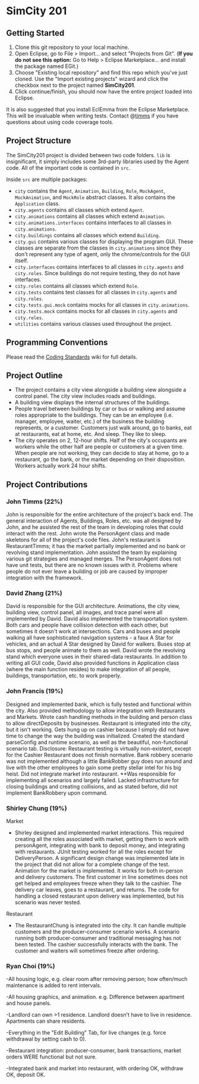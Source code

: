 SimCity 201
===========

## Getting Started

1. Clone this git repository to your local machine.
2. Open Eclipse, go to File > Import... and select "Projects from Git". (**If you do not see this option:** Go to Help > Eclipse Marketplace... and install the package named EGit.) 
3. Choose "Existing local repository" and find this repo which you've just cloned. Use the "Import existing projects" wizard and click the checkbox next to the project named **SimCity201**.
4. Click continue/finish, you should now have the entire project loaded into Eclipse.

It is also suggested that you install EclEmma from the Eclipse Marketplace. This will be invaluable when writing tests. Contact @[timms](https://github.com/timms) if you have questions about using code coverage tools.

## Project Structure 

The SimCity201 project is divided between two code folders. `lib` is insignificant, it simply includes some 3rd-party libraries used by the Agent code. All of the important code is contained in `src`.

Inside `src` are multiple packages:

* `city` contains the `Agent`, `Animation`, `Building`, `Role`, `MockAgent`, `MockAnimation`, and `MockRole` abstract classes. It also contains the `Application` class.
* `city.agents` contains all classes which extend `Agent`.
* `city.animations` contains all classes which extend `Animation`.
* `city.animations.interfaces` contains interfaces to all classes in `city.animations`.
* `city.buildings` contains all classes which extend `Building`.
* `city.gui` contains various classes for displaying the program GUI. These classes are separate from the classes in `city.animations` since they don't represent any type of agent, only the chrome/controls for the GUI itself.
* `city.interfaces` contains interfaces to all classes in `city.agents` and `city.roles`. Since buildings do not require testing, they do not have interfaces.
* `city.roles` contains all classes which extend `Role`.
* `city.tests` contains test classes for all classes in `city.agents` and `city.roles`.
* `city.tests.gui.mock` contains mocks for all classes in `city.animations`.
* `city.tests.mock` contains mocks for all classes in `city.agents` and `city.roles`.
* `utilities` contains various classes used throughout the project.

## Programming Conventions

Please read the [Coding Standards](https://github.com/usc-csci201-fall2013/team17/wiki/Coding-Standards) wiki for full details.

## Project Outline
 - The project contains a city view alongside a building view alongside a control panel. The city view includes roads and buildings.
 - A building view displays the internal structures of the buildings. 
 - People travel between buildings by car or bus or walking and assume roles appropriate to the buildings. They can be an employee (i.e. manager, employee, waiter, etc.) of the business the building represents, or a customer. Customers just walk around, go to banks, eat at restaurants, eat at home, etc. And sleep. They like to sleep.
 - The city operates on 2, 12-hour shifts. Half of the city's occupants are workers while the other half are people or customers at a given time. When people are not working, they can decide to stay at home, go to a restaurant, go the bank, or the market depending on their disposition. Workers actually work 24 hour shifts.
 
## Project Contributions
### John Timms (22%)

John is responsible for the entire architecture of the project's back end. The general interaction of Agents, Buildings, Roles, etc. was all designed by John, and he assisted the rest of the team in developing roles that could interact with the rest. John wrote the PersonAgent class and made skeletons for all of the project's code files. John's restaurant is RestaurantTimms; it has the market partially implemented and no bank or revolving stand implementation. John assisted the team by explaining various git strategies and managed merges. The PersonAgent does not have unit tests, but there are no known issues with it. Problems where people do not ever leave a building or job are caused by improper integration with the framework.
 
### David Zhang (21%)

David is responsible for the GUI architecture. Animations, the city view, building view, control panel, all images, and trace panel were all implemented by David. David also implemented the transportation system. Both cars and people have collision detection with each other, but sometimes it doesn't work at intersections. Cars and buses and people walking all have sophisticated navigation systems - a faux A Star for vehicles, and an actual A Star designed by David for walkers. Buses stop at bus stops, and people animate to them as well. David wrote the revolving stand which everyone uses in their shared-data restaurants. In addition to writing all GUI code, David also provided functions in Application class (where the main function resides) to make integration of all people, buildings, transportation, etc. to work properly.

### John Francis (19%)

Designed and implemented bank, which is fully tested and functional within the city. Also provided methodology to allow integration with Restaurants and Markets. Wrote cash handling methods in the building and person class to allow directDeposits by businesses. Restaurant is integrated into the city, but it isn't working. Gets hung up on cashier because I simply did not have time to change the way the building was initialized. Created the standard parseConfig and runtime scenario, as well as the beautiful, non-functional scenario tab. Disclosure: Restaurant testing is virtually non-existent, except for the Cashier Restaurant does not finish normative. Bank robbery scenario was not implemented although a little BankRobber guy does run around and live with the other employees to gain some pretty stellar intel for his big heist. Did not integrate market into restaurant. **Was responsible for implementing all scenarios and largely failed. Lacked infrastructure for closing buildings and creating collisions, and as stated before, did not implement BankRobbery upon command.

### Shirley Chung (19%)

Market

 - Shirley designed and implemented market interactions. This required creating all the roles associated with market, getting them to work with personAgent, integrating with bank to deposit money, and integrating with restaurants. JUnit testing worked for all the roles except for DeliveryPerson. A significant design change was implemented late in the project that did not allow for a complete change of the test. Animation for the market is implemented. It works for both in-person and delivery customers. The first customer in line sometimes does not get helped and employees freeze when they talk to the cashier. The delivery car leaves, goes to a restaurant, and returns. The code for handling a closed restaurant upon delivery was implemented, but his scenario was never tested.

Restaurant

 - The RestaurantChung is integrated into the city. It can handle multiple customers and the producer-consumer scenario works. A scenario running both producer-consumer and traditional messaging has not been tested. The cashier successfully interacts with the bank. The customer and waiters will sometimes freeze after ordering.

### Ryan Choi (19%)
-All housing logic, e.g. clear room after removing person; how often/much maintenance is added to rent intervals.

-All housing graphics, and animation. e.g. Difference between apartment and house panels.

-Landlord can own >1 residence. Landlord doesn't have to live in residence. Apartments can share residents.

-Everything in the "Edit Building" Tab, for live changes (e.g. force withdrawal by setting cash to 0).

-Restaurant integration: producer-consumer, bank transactions, market orders WERE functional but not sure.

-Integrated bank and market into restaurant, with ordering OK, withdraw OK, deposit OK.
